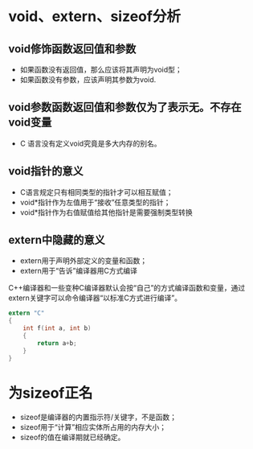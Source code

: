 # void、extern、sizeof分析

## void修饰函数返回值和参数   
- 如果函数没有返回值，那么应该将其声明为void型；   
- 如果函数没有参数，应该声明其参数为void.  

## void参数函数返回值和参数仅为了表示无。不存在void变量   
- C 语言没有定义void究竟是多大内存的别名。   

## void指针的意义
- C语言规定只有相同类型的指针才可以相互赋值；   
- void*指针作为左值用于“接收”任意类型的指针；   
- void*指针作为右值赋值给其他指针是需要强制类型转换   

## extern中隐藏的意义   
- extern用于声明外部定义的变量和函数；   
- extern用于“告诉”编译器用C方式编译   

C++编译器和一些变种C编译器默认会按“自己”的方式编译函数和变量，通过extern关键字可以命令编译器“以标准C方式进行编译”。   
```c
extern "C"
{
    int f(int a, int b)
    {
        return a+b;
    }
}
```
# 为sizeof正名
- sizeof是编译器的内置指示符/关键字，不是函数；   
- sizeof用于“计算”相应实体所占用的内存大小；   
- sizeof的值在编译期就已经确定。   